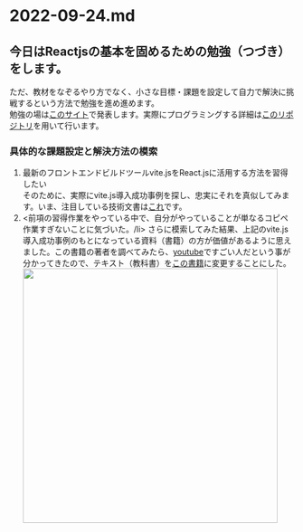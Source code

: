 # 2022-09-24.md
## 今日はReactjsの基本を固めるための勉強（つづき）をします。
ただ、教材をなぞるやり方でなく、小さな目標・課題を設定して自力で解決に挑戦するという方法で勉強を進め進めます。  
勉強の場は<a href="https://yuasys.github.io/react-second-repo/">このサイト</a>で発表します。実際にプログラミングする詳細は<a href="https://github.com/yuasys/react-second-repo.git">このリポジトリ</a>を用いて行います。

### 具体的な課題設定と解決方法の模索
<ol>
  <li>最新のフロントエンドビルドツールvite.jsをReact.jsに活用する方法を習得したい</li>
  そのために、実際にvite.js導入成功事例を探し、忠実にそれを真似してみます。いま、注目している技術文書は<a href="https://zenn.dev/sikkim/articles/93bf99d8588e68">これ</a>です。<br>
  <li><前項の習得作業をやっている中で、自分がやっていることが単なるコピペ作業すぎないことに気づいた。/li>
    さらに模索してみた結果、上記のvite.js導入成功事例のもとになっている資料（書籍）の方が価値があるように思えました。この書籍の著者を調べてみたら、<a href="https://youtu.be/EWHjEEnxIuY?t=847">youtube</a>ですごい人だという事が分かってきたので、テキスト（教科書）を<a href="https://booth.pm/ja/items/2368045">この書籍</a>に変更することにした。
    <img width="450" src="https://booth.pximg.net/a6bb6149-3c80-4a32-af82-d43ef5505047/i/2368045/e9710d4c-b08b-41a7-ac08-0495dbdf479e_base_resized.jpg"/>
</ol>
